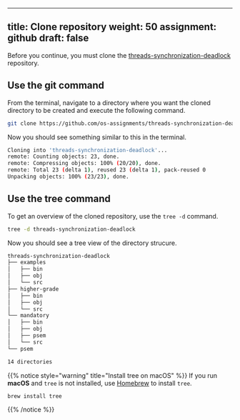 ------
title: Clone repository
weight: 50
assignment: github
draft: false
---

Before you continue, you must clone the [threads-synchronization-deadlock][repo]
repository.

[repo]: https://github.com/os-assignments/threads-synchronization-deadlock.git

## Use the git command

From the terminal, navigate to a directory where you want the cloned directory
to be created and execute the following command.

``` bash session
git clone https://github.com/os-assignments/threads-synchronization-deadlock.git
```

Now you should see something similar to this in the terminal.

``` bash session
Cloning into 'threads-synchronization-deadlock'...
remote: Counting objects: 23, done.
remote: Compressing objects: 100% (20/20), done.
remote: Total 23 (delta 1), reused 23 (delta 1), pack-reused 0
Unpacking objects: 100% (23/23), done.
```

## Use the tree command

To get an overview of the cloned repository, use the `tree -d` command.

``` bash session
tree -d threads-synchronization-deadlock
```

Now you should see a tree view of the directory strucure.

``` bash session
threads-synchronization-deadlock
├── examples
│   ├── bin
│   ├── obj
│   └── src
├── higher-grade
│   ├── bin
│   ├── obj
│   └── src
└── mandatory
│   ├── bin
│   ├── obj
│   ├── psem
│   └── src
└── psem

14 directories
```

{{% notice style="warning" title="Install tree on macOS" %}}
If you run **macOS** and `tree` is not installed, use [Homebrew](https://brew.sh/) to install `tree`.

``` bash session
brew install tree
```
{{% /notice %}}